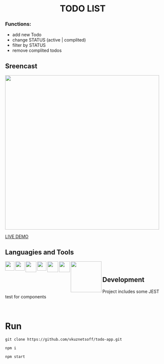 <h1 align="center"> TODO LIST </h1>

### Functions:
- add new Todo
- change STATUS (active | complited)
- filter by STATUS
- remove complited todos

## Sreencast
<img src="https://s1.hostingkartinok.com/uploads/images/2022/06/c8cb41dece63c48b46a636fad363e227.jpg" width="500">


<a href="https://trello-dashboard.vercel.app/" target="_blank">LIVE DEMO</a>

## Languagies and Tools

<img width="30px" align="left" src="https://s1.hostingkartinok.com/uploads/images/2022/05/f2c31b8897a74da7737591378591f7b7.png" />
<img width="30px" align="left" src="https://s1.hostingkartinok.com/uploads/images/2022/05/b907542e162a3f993d9f25b8da2dfcfa.png" />
<img width="35px" align="left" src="https://s1.hostingkartinok.com/uploads/images/2022/05/35bb74122e5408633c262058e7dad2f1.png" />
<img width="30px" align="left" src="https://s1.hostingkartinok.com/uploads/images/2022/05/3c63dc7e57f797875c3060cc7bf3d547.png" />
<img width="35px" align="left" src="https://s1.hostingkartinok.com/uploads/images/2022/05/a991395c49790492a96f2d0ac873a3e7.png" />
<img width="35px" align="left" src="https://s1.hostingkartinok.com/uploads/images/2022/05/beeef1cea0192c4efd17bb1d626b78b2.png" />
<img width="100px" align="left" src="https://s1.hostingkartinok.com/uploads/images/2022/05/cda69a13613c9bde50f49cf0b6562d81.png" />

<br />

## Development

Project includes some JEST test for components

<br />

# Run

```
git clone https://github.com/vkuznetsoff/todo-app.git

npm i

npm start
```




